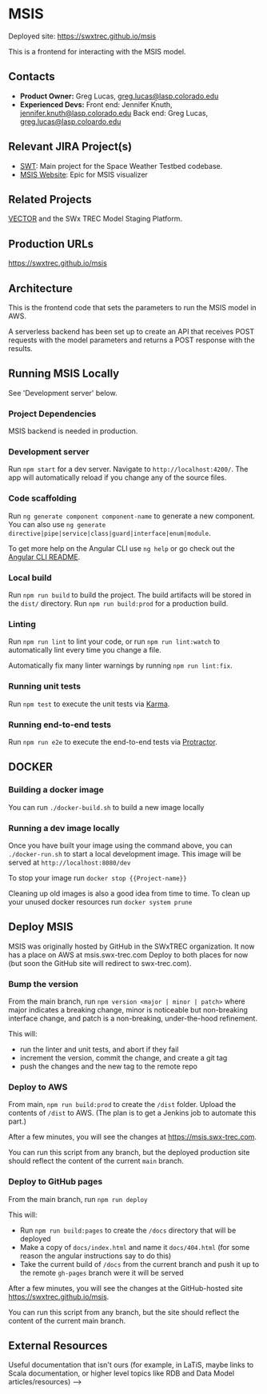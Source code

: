 # MSIS

Deployed site: https://swxtrec.github.io/msis

This is a frontend for interacting with the MSIS model.

## Contacts

* **Product Owner:**
	Greg Lucas, greg.lucas@lasp.colorado.edu
* **Experienced Devs:**
    Front end: Jennifer Knuth, jennifer.knuth@lasp.colorado.edu
	Back end: Greg Lucas, greg.lucas@lasp.coloardo.edu

## Relevant JIRA Project(s)

* [SWT](http://mods-jira.lasp.colorado.edu:8080/browse/SWT/): Main project for the
	Space Weather Testbed codebase.
* [MSIS Website](https://jira.lasp.colorado.edu/browse/SWT-65): Epic for MSIS visualizer

## Related Projects

[VECTOR](https://swxtrec.github.io/vector) and the SWx TREC Model Staging Platform.

## Production URLs

https://swxtrec.github.io/msis

<!-- ## Necessary Permissions

TK -->

## Architecture

This is the frontend code that sets the parameters to run the MSIS model in AWS.

A serverless backend has been set up to create an API that receives POST requests with the model parameters and returns a POST response with the results.

## Running MSIS Locally

See 'Development server' below.

### Project Dependencies

MSIS backend is needed in production.

### Development server

Run `npm start` for a dev server. Navigate to `http://localhost:4200/`. The app will automatically reload if you change any of the source files.

### Code scaffolding

Run `ng generate component component-name` to generate a new component. You can also use `ng generate directive|pipe|service|class|guard|interface|enum|module`.

To get more help on the Angular CLI use `ng help` or go check out the [Angular CLI README](https://github.com/angular/angular-cli/blob/master/README.md).

### Local build

Run `npm run build` to build the project. The build artifacts will be stored in the `dist/` directory. Run `npm run build:prod` for a production build.

### Linting

Run `npm run lint` to lint your code, or run `npm run lint:watch` to automatically lint every time you change a file.

Automatically fix many linter warnings by running `npm run lint:fix`.

### Running unit tests

Run `npm test` to execute the unit tests via [Karma](https://karma-runner.github.io).

### Running end-to-end tests

Run `npm run e2e` to execute the end-to-end tests via [Protractor](http://www.protractortest.org/).

## DOCKER

<!-- If you are using docker, be sure to follow the instructions in after-fork.instructions. -->

### Building a docker image

<!-- Once you have followed the steps in after-fork.instructions  -->

You can run `./docker-build.sh` to build a new image locally

### Running a dev image locally

Once you have built your image using the command above, you can `./docker-run.sh` to start a local development image. This image will be served at `http://localhost:8080/dev`

To stop your image run `docker stop {{Project-name}}`

Cleaning up old images is also a good idea from time to time. To clean up your unused docker resources run `docker system prune`

<!-- ### Pushing an image to the LASP web registry

When you are ready to push your image, contact the web team infrastructure group for credentials and instructions on how to log in. Once this is complete you can run `./docker-publish.sh` to publish your image to the server. -->

## Deploy MSIS

MSIS was originally hosted by GitHub in the SWxTREC organization.
It now has a place on AWS at msis.swx-trec.com
Deploy to both places for now (but soon the GitHub site will redirect to swx-trec.com).

### Bump the version

From the main branch, run `npm version <major | minor | patch>` where major indicates a breaking change, minor is noticeable but non-breaking interface change, and patch is a non-breaking, under-the-hood refinement.

This will:

* run the linter and unit tests, and abort if they fail
* increment the version, commit the change, and create a git tag
* push the changes and the new tag to the remote repo

### Deploy to AWS

From main, `npm run build:prod` to create the `/dist` folder. Upload the contents of `/dist` to AWS. (The plan is to get a Jenkins job to automate this part.)

After a few minutes, you will see the changes at https://msis.swx-trec.com.

You can run this script from any branch, but the deployed production site should reflect the content of the current `main` branch.

### Deploy to GitHub pages

From the main branch, run `npm run deploy`

This will:

* Run `npm run build:pages` to create the `/docs` directory that will be deployed
* Make a copy of `docs/index.html` and name it `docs/404.html` (for some reason the angular instructions say to do this)
* Take the current build of `/docs` from the current branch and push it up to the remote `gh-pages` branch were it will be served

After a few minutes, you will see the changes at the GitHub-hosted site https://swxtrec.github.io/msis.

You can run this script from any branch, but the site should reflect the content of the current main branch.

## External Resources

Useful documentation that isn't ours (for example, in LaTiS, maybe links to Scala documentation, or
higher level topics like RDB and Data Model articles/resources) -->
